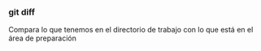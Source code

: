 ### git diff
Compara lo que tenemos en el directorio de trabajo con lo que está en el área de preparación 
